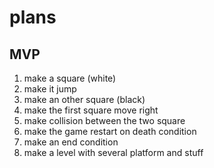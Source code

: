 # plans

## MVP

1. make a square (white)
2. make it jump
3. make an other square (black)
4. make the first square move right
5. make collision between the two square
6. make the game restart on death condition
7. make an end condition
8. make a level with several platform and stuff